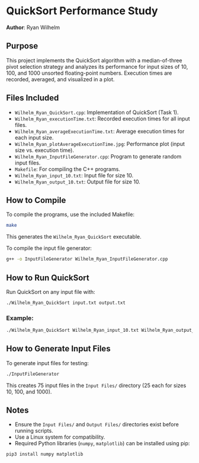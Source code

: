 # QuickSort Performance Study

**Author**: Ryan Wilhelm

## Purpose
This project implements the QuickSort algorithm with a median-of-three pivot selection strategy and analyzes its performance for input sizes of 10, 100, and 1000 unsorted floating-point numbers. Execution times are recorded, averaged, and visualized in a plot.

## Files Included
- `Wilhelm_Ryan_QuickSort.cpp`: Implementation of QuickSort (Task 1).
- `Wilhelm_Ryan_executionTime.txt`: Recorded execution times for all input files.
- `Wilhelm_Ryan_averageExecutionTime.txt`: Average execution times for each input size.
- `Wilhelm_Ryan_plotAverageExecutionTime.jpg`: Performance plot (input size vs. execution time).
- `Wilhelm_Ryan_InputFileGenerator.cpp`: Program to generate random input files.
- `Makefile`: For compiling the C++ programs.
- `Wilhelm_Ryan_input_10.txt`: Input file for size 10.
- `Wilhelm_Ryan_output_10.txt`: Output file for size 10.

## How to Compile
To compile the programs, use the included Makefile:
```bash
make
```
This generates the `Wilhelm_Ryan_QuickSort` executable.

To compile the input file generator:
```bash
g++ -o InputFileGenerator Wilhelm_Ryan_InputFileGenerator.cpp
```

## How to Run QuickSort
Run QuickSort on any input file with:
```bash
./Wilhelm_Ryan_QuickSort input.txt output.txt
```

### Example:
```bash
./Wilhelm_Ryan_QuickSort Wilhelm_Ryan_input_10.txt Wilhelm_Ryan_output_10.txt
```

## How to Generate Input Files
To generate input files for testing:
```bash
./InputFileGenerator
```
This creates 75 input files in the `Input Files/` directory (25 each for sizes 10, 100, and 1000).

## Notes
- Ensure the `Input Files/` and `Output Files/` directories exist before running scripts.
- Use a Linux system for compatibility.
- Required Python libraries (`numpy`, `matplotlib`) can be installed using pip:
```bash
pip3 install numpy matplotlib
```

